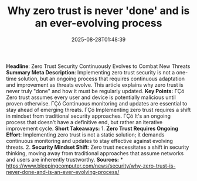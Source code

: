 ﻿---
title: "Why zero trust is never 'done' and is an ever-evolving process"
date: "2025-08-28T01:48:39"
category: "Markets"
summary: ""
slug: "why zero trust is never done and is an everevolving process"
source_urls:
  - "https://www.bleepingcomputer.com/news/security/why-zero-trust-is-never-done-and-is-an-ever-evolving-process/"
seo:
  title: "Why zero trust is never 'done' and is an ever-evolving process | Hash n Hedge"
  description: ""
  keywords: ["news", "markets", "brief"]
---
**Headline**: Zero Trust Security Continuously Evolves to Combat New Threats  **Summary Meta Description**: Implementing zero trust security is not a one-time solution, but an ongoing process that requires continuous adaptation and improvement as threats evolve. This article explains why zero trust is never truly "done" and how it must be regularly updated.  **Key Points:**  ΓÇó Zero trust assumes every user and device is potentially malicious until proven otherwise. ΓÇó Continuous monitoring and updates are essential to stay ahead of emerging threats. ΓÇó Implementing zero trust requires a shift in mindset from traditional security approaches. ΓÇó It's an ongoing process that doesn't have a definitive end, but rather an iterative improvement cycle.  **Short Takeaways:**  1. **Zero Trust Requires Ongoing Effort**: Implementing zero trust is not a static solution; it demands continuous monitoring and updates to stay effective against evolving threats. 2. **Security Mindset Shift**: Zero trust necessitates a shift in security thinking, moving away from traditional approaches that assume networks and users are inherently trustworthy.  **Sources:**  * https://www.bleepingcomputer.com/news/security/why-zero-trust-is-never-done-and-is-an-ever-evolving-process/ 
